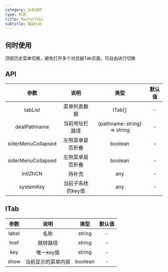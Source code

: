 ```yaml
---
category: 业务组件
type: 布局
title: RouterTabs
subtitle: 路由tab
---
```

## 何时使用 
顶部历史菜单切换，避免打开多个浏览器Tab页面，可自由进行切换

## API
|   参数   |          说明           |       类型    |     默认值    |
|:--------:|:-----------------------:|:-------------:|:-------------:|
| tabList | 菜单列表数据            | ITab[]         | -            |
| dealPathname | 当前地址栏路径            | (pathname: string) => string         | -            |
| siderMenuCollapsed | 左侧菜单是否折叠            | boolean         | -            |
| siderMenuCollapsed | 左侧菜单是否折叠            | boolean         | -            |
| intlZhCN | 待补充            | any         | -            |
| systemKey | 当前子系统的key值            | any         | -            |


## ITab
|   参数   |          说明           |       类型    |     默认值    |
|:--------:|:-----------------------:|:-------------:|:-------------:|
| label | 名称            | string        | -            |
| href | 跳转路径            | string        | -            |
| key | 唯一key值            | string        | -            |
| show | 当前显示的菜单内容           | boolean         | -            |